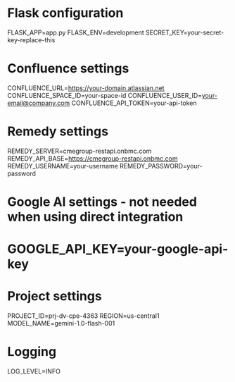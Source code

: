 # Flask configuration
FLASK_APP=app.py
FLASK_ENV=development
SECRET_KEY=your-secret-key-replace-this

# Confluence settings
CONFLUENCE_URL=https://your-domain.atlassian.net
CONFLUENCE_SPACE_ID=your-space-id
CONFLUENCE_USER_ID=your-email@company.com
CONFLUENCE_API_TOKEN=your-api-token

# Remedy settings
REMEDY_SERVER=cmegroup-restapi.onbmc.com
REMEDY_API_BASE=https://cmegroup-restapi.onbmc.com
REMEDY_USERNAME=your-username
REMEDY_PASSWORD=your-password

# Google AI settings - not needed when using direct integration
# GOOGLE_API_KEY=your-google-api-key

# Project settings
PROJECT_ID=prj-dv-cpe-4363
REGION=us-central1
MODEL_NAME=gemini-1.0-flash-001

# Logging
LOG_LEVEL=INFO